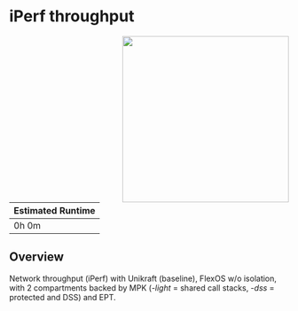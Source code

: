 # iPerf throughput

<img align="right" src="../../plots/fig-09_iperf-throughput.svg" width="300" />

| Estimated Runtime |
| ----------------- |
| 0h 0m             |

## Overview

Network throughput (iPerf) with Unikraft (baseline), FlexOS w/o isolation, with
2 compartments backed by MPK (-_light_ = shared call stacks, -_dss_ = protected
and DSS) and EPT.

